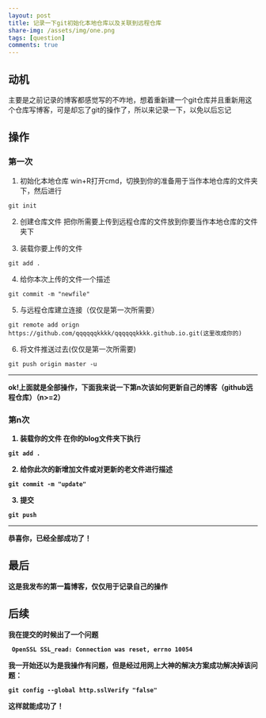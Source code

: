 ```yaml
---
layout: post
title: 记录一下git初始化本地仓库以及关联到远程仓库
share-img: /assets/img/one.png
tags: [question]
comments: true
---
```

## 动机
主要是之前记录的博客都感觉写的不咋地，想着重新建一个git仓库并且重新用这个仓库写博客，可是却忘了git的操作了，所以来记录一下，以免以后忘记

## 操作
### 第一次
1. 初始化本地仓库
 win+R打开cmd，切换到你的准备用于当作本地仓库的文件夹下，然后进行
 ~~~git
 git init
~~~
2. 创建仓库文件
把你所需要上传到远程仓库的文件放到你要当作本地仓库的文件夹下

3. 装载你要上传的文件
~~~git
git add .
~~~
4. 给你本次上传的文件一个描述
~~~git
git commit -m "newfile"
~~~
5. 与远程仓库建立连接（仅仅是第一次所需要）
~~~git
git remote add orign  https://github.com/qqqqqqkkkk/qqqqqqkkkk.github.io.git(这里改成你的)
~~~
6. 将文件推送过去(仅仅是第一次所需要)
~~~git
git push origin master -u
~~~
<hr/>
<b>ok!上面就是全部操作，下面我来说一下第n次该如何更新自己的博客（github远程仓库）（n>=2）

### 第n次
1. 装载你的文件
在你的blog文件夹下执行
~~~git
git add .
~~~
2. 给你此次的新增加文件或对更新的老文件进行描述
~~~git
git commit -m "update"
~~~
3. 提交
~~~git
git push
~~~
<hr/>
<b>恭喜你，已经全部成功了！</b>

## 最后
这是我发布的第一篇博客，仅仅用于记录自己的操作

## 后续 
我在提交的时候出了一个问题
~~~cmd
 OpenSSL SSL_read: Connection was reset, errno 10054
 ~~~
 我一开始还以为是我操作有问题，但是经过用网上大神的解决方案成功解决掉该问题：
 ~~~git
 git config --global http.sslVerify "false"
~~~
这样就能成功了！
